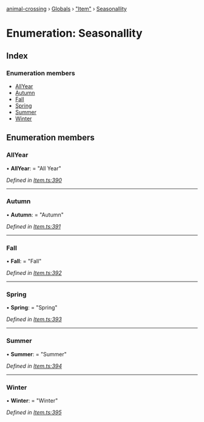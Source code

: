 [animal-crossing](../README.md) › [Globals](../globals.md) › ["Item"](../modules/_item_.md) › [Seasonallity](_item_.seasonallity.md)

# Enumeration: Seasonallity

## Index

### Enumeration members

* [AllYear](_item_.seasonallity.md#allyear)
* [Autumn](_item_.seasonallity.md#autumn)
* [Fall](_item_.seasonallity.md#fall)
* [Spring](_item_.seasonallity.md#spring)
* [Summer](_item_.seasonallity.md#summer)
* [Winter](_item_.seasonallity.md#winter)

## Enumeration members

###  AllYear

• **AllYear**: = "All Year"

*Defined in [Item.ts:390](https://github.com/Norviah/animal-crossing/blob/7daadc1/module/types/Item.ts#L390)*

___

###  Autumn

• **Autumn**: = "Autumn"

*Defined in [Item.ts:391](https://github.com/Norviah/animal-crossing/blob/7daadc1/module/types/Item.ts#L391)*

___

###  Fall

• **Fall**: = "Fall"

*Defined in [Item.ts:392](https://github.com/Norviah/animal-crossing/blob/7daadc1/module/types/Item.ts#L392)*

___

###  Spring

• **Spring**: = "Spring"

*Defined in [Item.ts:393](https://github.com/Norviah/animal-crossing/blob/7daadc1/module/types/Item.ts#L393)*

___

###  Summer

• **Summer**: = "Summer"

*Defined in [Item.ts:394](https://github.com/Norviah/animal-crossing/blob/7daadc1/module/types/Item.ts#L394)*

___

###  Winter

• **Winter**: = "Winter"

*Defined in [Item.ts:395](https://github.com/Norviah/animal-crossing/blob/7daadc1/module/types/Item.ts#L395)*

